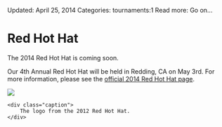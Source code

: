 Updated: April 25, 2014
Categories: tournaments:1
Read more: Go on...

# Red Hot Hat

The 2014 Red Hot Hat is coming soon.

Our 4th Annual Red Hot Hat will be held in Redding, CA on May 3rd.
For more information, please see the [official 2014 Red Hot Hat page](/tournaments/red-hot-hat/2014).

<!-- ~~fold~~ -->

<div class="thumbnail pull-right">
    <img class="img-rounded" src="/images/red-hot-hat-2012.jpg">

    <div class="caption">
        The logo from the 2012 Red Hot Hat.
    </div>
</div>
